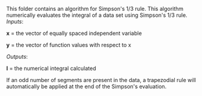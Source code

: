 This folder contains an algorithm for Simpson's 1/3 rule. This algorithm numerically evaluates the integral of a data set using Simpson's 1/3 rule.
*Inputs*:

**x** = the vector of equally spaced independent variable

**y** = the vector of function values with respect to x

*Outputs*:

**I** = the numerical integral calculated

If an odd number of segments are present in the data, a trapezodial rule will automatically be applied at the end of the Simpson's evaluation.
